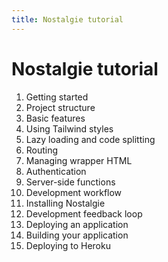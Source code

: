 ```yaml
---
title: Nostalgie tutorial
---
```


# Nostalgie tutorial

1. Getting started
1. Project structure
1. Basic features
1. Using Tailwind styles
1. Lazy loading and code splitting
1. Routing
1. Managing wrapper HTML
1. Authentication
1. Server-side functions
1. Development workflow
1. Installing Nostalgie
1. Development feedback loop
1. Deploying an application
1. Building your application
1. Deploying to Heroku
